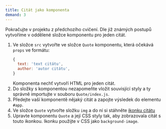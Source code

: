 ```yaml
---
title: Citát jako komponenta
demand: 3
---
```


Pokračujte v projektu z předchozího cvičení. Dle již známých postupů vytvoříme v oddělené složce komponentu pro jeden citát.

1. Ve složce `src` vytvořte ve složce `Quote` komponentu, která očekává `props` ve formátu:
   ```js
   {
     text: 'text citátu',
     author: 'autor citátu',
   }
   ```
   Komponenta nechť vytvoří HTML pro jeden citát.
1. Do složky s komponentou nezapomeňte vložit souvisjící styly a ty správně importujte v souboru `Quote/index.js`.
1. Předejte vaší komponentě nějaký citát a zapojte výsledek do elementu `#app`.
1. Ve složce `Quote` vytvořte složku `img` a do ní si stáhněte [ikonku citátu](assets/quote-icon.svg)
1. Upravte komponentu `Quote` a její CSS styly tak, aby zobrazovala citát s touto ikonkou. Ikonku použijte v CSS jako `background-image`.
